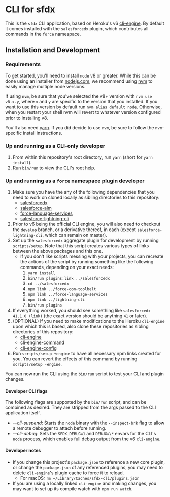 # CLI for sfdx

This is the `sfdx` CLI application, based on Heroku's v6
[cli-engine](https://github.com/heroku/cli-engine).  By default it comes installed with the `salesforcedx` plugin, which contributes all commands in the `force` namespace.

## Installation and Development

### Requirements

To get started, you'll need to install `node` v8 or greater.  While this can be done using an installer from [nodejs.com](nodejs.com), we recommend using [nvm](https://github.com/creationix/nvm) to easily manage multiple node versions.

If using `nvm`, be sure that you've selected the v8+ version with `nvm use v8.x.y`, where `x` and `y` are specific to the version that you installed. If you want to use this version by default run `nvm alias default node`. Otherwise, when you restart your shell nvm will revert to whatever version configured prior to installing v8.

You'll also need [yarn](https://yarnpkg.com/en/docs/install).  If you did decide to use `nvm`, be sure to follow the `nvm`-specific install instructions.

### Up and running as a CLI-only developer

1. From within this repository's root directory, run `yarn` (short for `yarn install`).
1. Run `bin/run` to view the CLI's root help.

### Up and running as a `force` namespace plugin developer

1. Make sure you have the any of the following dependencies that you need to work on cloned locally as sibling directories to this repository:
    * [salesforcedx](https://git.soma.salesforce.com/salesforcedx/salesforcedx)
    * [salesforce-alm](https://git.soma.salesforce.com/ALMSourceDrivenDev/force-com-toolbelt)
    * [force-language-services](https://git.soma.salesforce.com/DevTools/force-language-services)
    * [salesforce-lightning-cli](https://git.soma.salesforce.com/aura/lightning-cli)
1. Prior to v6 being the official CLI engine, you will also need to checkout the `develop` branch, or a derivative thereof, in each (except `salesforce-lightning-cli`, which can remain on master).
1. Set up the `salesforcedx` aggregate plugin for development by running `scripts/setup`.  Note that this script creates various types of links between the above packages and this one.
    * If you don't like scripts messing with your projects, you can recreate the actions of the script by running something like the following commands, depending on your exact needs:
        1. `yarn install`
        1. `bin/run plugins:link ../salesforcedx`
        1. `cd ../salesforcedx`
        1. `npm link ../force-com-toolbelt`
        1. `npm link ../force-language-services`
        1. `npm link ../lightning-cli`
        1. `bin/run plugins`
1. If everything worked, you should see something like `salesforcedx 41.1.0 (link)` (the exact version should be anything `41` or later).
1. (OPTIONAL) If you need to make modifications to the Heroku `cli-engine` upon which this is based, also clone these repositories as sibling directories of this repository:
    * [cli-engine](https://github.com/heroku/cli-engine)
    * [cli-engine-command](https://github.com/heroku/cli-engine-command)
    * [cli-engine-config](https://github.com/heroku/cli-engine-config)
1. Run `scripts/setup +engine` to have all necessary npm links created for you.  You can revert the effects of this command by running `scripts/setup -engine`.

You can now run the CLI using the `bin/run` script to test your CLI and plugin changes.

#### Developer CLI flags

The following flags are supported by the `bin/run` script, and can be combined as desired.  They are stripped from the args passed to the CLI application itself.

* *--cli-suspend*: Starts the `node` binary with the `--inspect-brk` flag to allow a remote debugger to attach before running.
* *--cli-debug*: Sets the `SFDX_DEBUG=1` and `DEBUG=\*` envars for the CLI's `node` process, which enables full debug output from the v6 `cli-engine`.

#### Developer notes

* If you change this project's `package.json` to reference a new core plugin, or change the `package.json` of any referenced plugins, you may need to delete `cli-engine`'s plugin cache to force it to reload.
    * For macOS: `rm ~/Library/Caches/sfdx-cli/plugins.json`
* If you are using a locally linked `cli-engine` and making changes, you may want to set up its compile watch with `npm run watch`.
